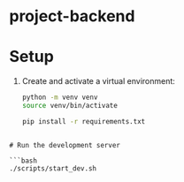 # project-backend

# Setup
1. Create and activate a virtual environment:

   ```bash
   python -m venv venv
   source venv/bin/activate

   pip install -r requirements.txt
```

# Run the development server

```bash
./scripts/start_dev.sh
```

